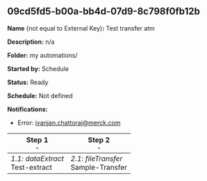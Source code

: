 ## 09cd5fd5-b00a-bb4d-07d9-8c798f0fb12b

**Name** (not equal to External Key)**:** Test transfer atm

**Description:** n/a

**Folder:** my automations/

**Started by:** Schedule

**Status:** Ready

**Schedule:** Not defined

**Notifications:**

* Error: ivanjan.chattoraj@merck.com

| Step 1<br>_<small>-</small>_ | Step 2<br>_<small>-</small>_ |
| --- | --- |
| _1.1: dataExtract_<br>Test-extract | _2.1: fileTransfer_<br>Sample-Transfer |
